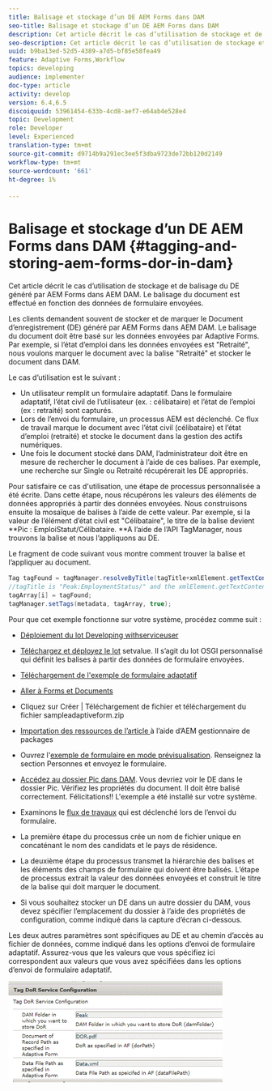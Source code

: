 ```yaml
---
title: Balisage et stockage d’un DE AEM Forms dans DAM
seo-title: Balisage et stockage d’un DE AEM Forms dans DAM
description: Cet article décrit le cas d’utilisation de stockage et de balisage du DE généré par AEM Forms dans AEM DAM. Le balisage du document est effectué en fonction des données de formulaire envoyées.
seo-description: Cet article décrit le cas d’utilisation de stockage et de balisage du DE généré par AEM Forms dans AEM DAM. Le balisage du document est effectué en fonction des données de formulaire envoyées.
uuid: b9ba13ed-52d5-4389-a7d5-bf85e58fea49
feature: Adaptive Forms,Workflow
topics: developing
audience: implementer
doc-type: article
activity: develop
version: 6.4,6.5
discoiquuid: 53961454-633b-4cd8-aef7-e64ab4e528e4
topic: Development
role: Developer
level: Experienced
translation-type: tm+mt
source-git-commit: d9714b9a291ec3ee5f3dba9723de72bb120d2149
workflow-type: tm+mt
source-wordcount: '661'
ht-degree: 1%

---
```



# Balisage et stockage d’un DE AEM Forms dans DAM {#tagging-and-storing-aem-forms-dor-in-dam}

Cet article décrit le cas d’utilisation de stockage et de balisage du DE généré par AEM Forms dans AEM DAM. Le balisage du document est effectué en fonction des données de formulaire envoyées.

Les clients demandent souvent de stocker et de marquer le Document d’enregistrement (DE) généré par AEM Forms dans AEM DAM. Le balisage du document doit être basé sur les données envoyées par Adaptive Forms. Par exemple, si l’état d’emploi dans les données envoyées est &quot;Retraité&quot;, nous voulons marquer le document avec la balise &quot;Retraité&quot; et stocker le document dans DAM.

Le cas d’utilisation est le suivant :

* Un utilisateur remplit un formulaire adaptatif. Dans le formulaire adaptatif, l’état civil de l’utilisateur (ex. : célibataire) et l’état de l’emploi (ex : retraité) sont capturés.
* Lors de l’envoi du formulaire, un processus AEM est déclenché. Ce flux de travail marque le document avec l’état civil (célibataire) et l’état d’emploi (retraité) et stocke le document dans la gestion des actifs numériques.
* Une fois le document stocké dans DAM, l’administrateur doit être en mesure de rechercher le document à l’aide de ces balises. Par exemple, une recherche sur Single ou Retraité récupérerait les DE appropriés.

Pour satisfaire ce cas d&#39;utilisation, une étape de processus personnalisée a été écrite. Dans cette étape, nous récupérons les valeurs des éléments de données appropriés à partir des données envoyées. Nous construisons ensuite la mosaïque de balises à l’aide de cette valeur. Par exemple, si la valeur de l’élément d’état civil est &quot;Célibataire&quot;, le titre de la balise devient **Pic : EmploiStatut/Célibataire. **A l’aide de l’API TagManager, nous trouvons la balise et nous l’appliquons au DE.

Le fragment de code suivant vous montre comment trouver la balise et l’appliquer au document.

```java
Tag tagFound = tagManager.resolveByTitle(tagTitle+xmlElement.getTextContent());
//tagTitle is "Peak:EmploymentStatus/" and the xmlElement.getTextContent() will return the value Single. So the tag title becomes Peak:EmploymentStatus/Single. Once the tag is found we put the tag in array and apply the tags to the resource as shown below
tagArray[i] = tagFound;
tagManager.setTags(metadata, tagArray, true);
```

Pour que cet exemple fonctionne sur votre système, procédez comme suit :
* [Déploiement du lot Developing withserviceuser](/help/forms/assets/common-osgi-bundles/DevelopingWithServiceUser.jar)

* [Téléchargez et déployez le lot](/help/forms/assets/common-osgi-bundles/SetValueApp.core-1.0-SNAPSHOT.jar) setvalue. Il s’agit du lot OSGI personnalisé qui définit les balises à partir des données de formulaire envoyées.

* [Téléchargement de l&#39;exemple de formulaire adaptatif](assets/tag-and-store-in-dam-assets.zip)

* [Aller à Forms et Documents](http://localhost:4502/aem/forms.html/content/dam/formsanddocuments)

* Cliquez sur Créer | Téléchargement de fichier et téléchargement du fichier sampleadaptiveform.zip

* [Importation des ressources de l’article ](assets/tag-and-store-in-dam-assets.zip) à l’aide d’AEM gestionnaire de packages
* Ouvrez l&#39;[exemple de formulaire en mode prévisualisation](http://localhost:4502/content/dam/formsanddocuments/summit/peakform/jcr:content?wcmmode=disabled). Renseignez la section Personnes et envoyez le formulaire.
* [Accédez au dossier Pic dans DAM](http://localhost:4502/assets.html/content/dam/Peak). Vous devriez voir le DE dans le dossier Pic. Vérifiez les propriétés du document. Il doit être balisé correctement.
Félicitations!! L&#39;exemple a été installé sur votre système.

* Examinons le [flux de travaux](http://localhost:4502/editor.html/conf/global/settings/workflow/models/TagAndStoreDoRinDAM.html) qui est déclenché lors de l’envoi du formulaire.
* La première étape du processus crée un nom de fichier unique en concaténant le nom des candidats et le pays de résidence.
* La deuxième étape du processus transmet la hiérarchie des balises et les éléments des champs de formulaire qui doivent être balisés. L’étape de processus extrait la valeur des données envoyées et construit le titre de la balise qui doit marquer le document.
* Si vous souhaitez stocker un DE dans un autre dossier du DAM, vous devez spécifier l’emplacement du dossier à l’aide des propriétés de configuration, comme indiqué dans la capture d’écran ci-dessous.

Les deux autres paramètres sont spécifiques au DE et au chemin d’accès au fichier de données, comme indiqué dans les options d’envoi de formulaire adaptatif. Assurez-vous que les valeurs que vous spécifiez ici correspondent aux valeurs que vous avez spécifiées dans les options d’envoi de formulaire adaptatif.

![Balise Dor](assets/tag_dor_service_configuration.gif)

